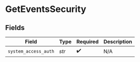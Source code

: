 # GetEventsSecurity


## Fields

| Field                | Type                 | Required             | Description          |
| -------------------- | -------------------- | -------------------- | -------------------- |
| `system_access_auth` | *str*                | :heavy_check_mark:   | N/A                  |